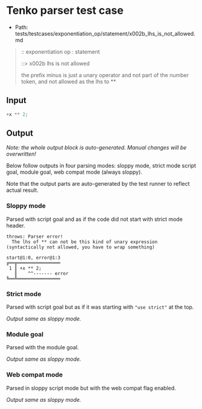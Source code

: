 # Tenko parser test case

- Path: tests/testcases/exponentiation_op/statement/x002b_lhs_is_not_allowed.md

> :: exponentiation op : statement
>
> ::> x002b lhs is not allowed
>
> the prefix minus is just a unary operator and not part of the number token, and not allowed as the lhs to **

## Input

`````js
+x ** 2;
`````

## Output

_Note: the whole output block is auto-generated. Manual changes will be overwritten!_

Below follow outputs in four parsing modes: sloppy mode, strict mode script goal, module goal, web compat mode (always sloppy).

Note that the output parts are auto-generated by the test runner to reflect actual result.

### Sloppy mode

Parsed with script goal and as if the code did not start with strict mode header.

`````
throws: Parser error!
  The lhs of ** can not be this kind of unary expression (syntactically not allowed, you have to wrap something)

start@1:0, error@1:3
╔══╦════════════════
 1 ║ +x ** 2;
   ║    ^^------- error
╚══╩════════════════

`````

### Strict mode

Parsed with script goal but as if it was starting with `"use strict"` at the top.

_Output same as sloppy mode._

### Module goal

Parsed with the module goal.

_Output same as sloppy mode._

### Web compat mode

Parsed in sloppy script mode but with the web compat flag enabled.

_Output same as sloppy mode._
